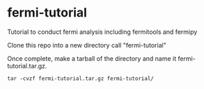 # fermi-tutorial
Tutorial to conduct fermi analysis including fermitools and fermipy

Clone this repo into a new directory call "fermi-tutorial"

Once complete, make a tarball of the directory and name it fermi-tutorial.tar.gz.

```tar -cvzf fermi-tutorial.tar.gz fermi-tutorial/```
